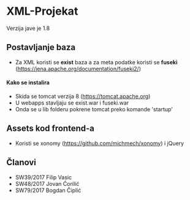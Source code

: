 # XML-Projekat
Verzija jave je 1.8
## Postavljanje baza
- Za XML koristi se <b>exist</b> baza a za meta podatke koristi se <b>fuseki</b> (https://jena.apache.org/documentation/fuseki2/)
#### Kako se instalira
- Skida se tomcat verzija 8 (https://tomcat.apache.org)
- U webapps stavljaju se exist.war i fuseki.war
- Onda se u lib folderu pokrene tomcat preko komande 'startup'

## Assets kod frontend-a
- Koristi se xonomy (https://github.com/michmech/xonomy) i jQuery

## Članovi
- SW39/2017	Filip Vasic
- SW48/2017	Jovan	Ćorilić
- SW79/2017	Bogdan Čiplić
